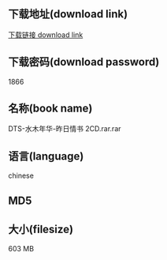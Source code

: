 ## 下载地址(download link)
[下载链接 download link](https://tutu365.netlify.app/?s=DTS-%E6%B0%B4%E6%9C%A8%E5%B9%B4%E5%8D%8E-%E6%98%A8%E6%97%A5%E6%83%85%E4%B9%A6+2CD.rar)

## 下载密码(download password)
1866

## 名称(book name)
DTS-水木年华-昨日情书 2CD.rar.rar

## 语言(language)
chinese

## MD5


## 大小(filesize)
603 MB
